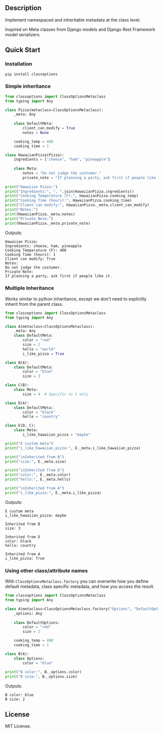 ## Description
Implement namespaced and inheritable metadata at the class level.

Inspired on Meta classes from Django models and Django Rest Framework model serializers.

## Quick Start
### Installation
`pip install classoptions`

### Simple inheritance
```python
from classoptions import ClassOptionsMetaclass
from typing import Any

class Pizza(metaclass=ClassOptionsMetaclass):
    _meta: Any
    
    class DefaultMeta:
        client_can_modify = True
        notes = None

    cooking_temp = 400
    cooking_time = 1    

class HawaiianPizza(Pizza):
    ingredients = ["cheese", "ham", "pineapple"]
    
    class Meta:
        notes = "Do not judge the costumer."
        private_note = "If planning a party, ask first if people like it."
        
print("Hawaiian Pizza:")
print("Ingredients:", ", ".join(HawaiianPizza.ingredients))
print("Cooking Temperature (F):", HawaiianPizza.cooking_temp)
print("Cooking Time (hours):", HawaiianPizza.cooking_time)
print("Client can modify:", HawaiianPizza._meta.client_can_modify)
print("Notes:")
print(HawaiianPizza._meta.notes)
print("Private Note:")
print(HawaiianPizza._meta.private_note)
```
Outputs:
```text
Hawaiian Pizza:
Ingredients: cheese, ham, pineapple
Cooking Temperature (F): 400
Cooking Time (hours): 1
Client can modify: True
Notes:
Do not judge the costumer.
Private Note:
If planning a party, ask first if people like it.
```

### Multiple Inheritance
Works similar to python inheritance, except we don't need to explicitly inherit from the parent class.

```python
from classoptions import ClassOptionsMetaclass
from typing import Any

class A(metaclass=ClassOptionsMetaclass):
    _meta: Any
    class DefaultMeta:
        color = "red"
        size = 2
        hello = "world"
        i_like_pizza = True

class B(A):
    class DefaultMeta:
        color = "blue"
        size = 3

class C(B):
    class Meta:
        size = 4  # Specific to C only

class D(A):
    class DefaultMeta:
        color = "black"
        hello = "country"

class E(D, C):
    class Meta:
        i_like_hawaiian_pizza = "maybe"

print("E custom meta")
print("i_like_hawaiian_pizza:", E._meta.i_like_hawaiian_pizza)

print("\nInherited from B")
print("size:", E._meta.size)

print("\nInherited from D")
print("color:", E._meta.color)
print("hello:", E._meta.hello)

print("\nInherited from A")
print("i_like_pizza:", E._meta.i_like_pizza)
```
Outputs:
```text
E custom meta
i_like_hawaiian_pizza: maybe

Inherited from B
size: 3

Inherited from D
color: black
hello: country

Inherited from A
i_like_pizza: True
```

### Using other class/attribute names
With ``ClassOptionsMetaclass.factory`` you can overwrite how you define default metadata, class specific metadata,
and how you access the result.

```python
from classoptions import ClassOptionsMetaclass
from typing import Any

class A(metaclass=ClassOptionsMetaclass.factory("Options", "DefaultOptions", "_options")):
    _options: Any
    
    class DefaultOptions:
        color = "red"
        size = 2

    cooking_temp = 400
    cooking_time = 1    

class B(A):
    class Options:
        color = "blue"
        
print("B color:", B._options.color)
print("B size:", B._options.size)
```
Outputs:
```text
B color: blue
B size: 2
```

## License
MIT License.